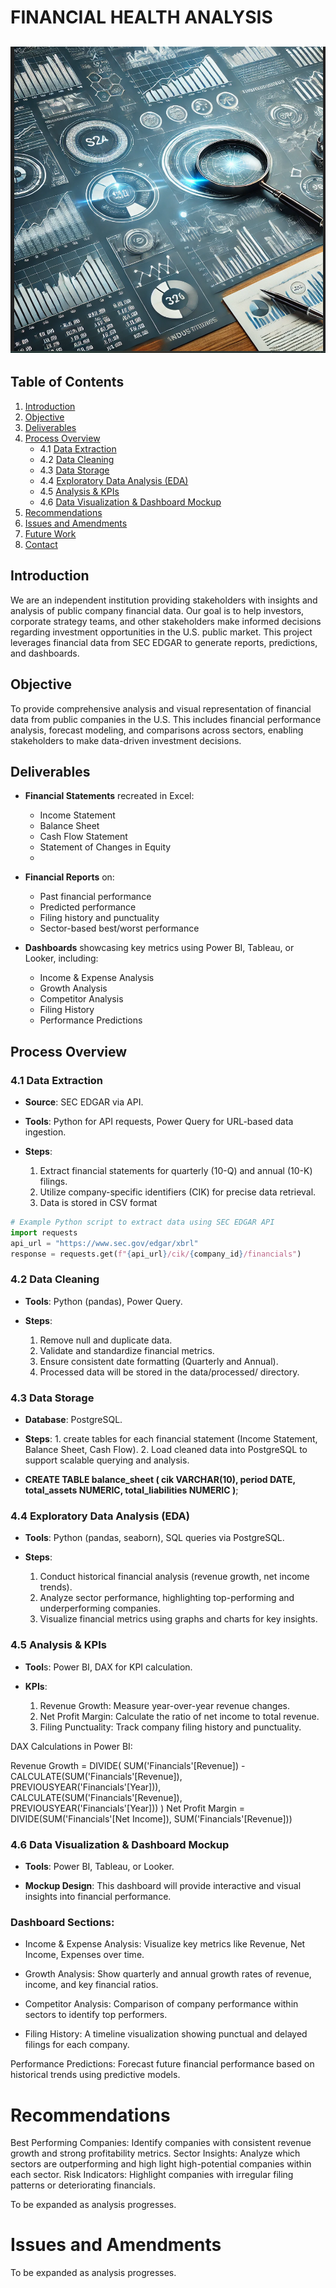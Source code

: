 # FINANCIAL HEALTH ANALYSIS

![SEC DASH BOARD](Images/SEC2_Logo.png)
---

## Table of Contents
1. [Introduction](#introduction)
2. [Objective](#objective)
3. [Deliverables](#deliverables)
4. [Process Overview](#process-overview)
    - 4.1 [Data Extraction](#data-extraction)
    - 4.2 [Data Cleaning](#data-cleaning)
    - 4.3 [Data Storage](#data-storage)
    - 4.4 [Exploratory Data Analysis (EDA)](#exploratory-data-analysis-eda)
    - 4.5 [Analysis & KPIs](#analysis--kpis)
    - 4.6 [Data Visualization & Dashboard Mockup](#data-visualization--dashboard-mockup)
5. [Recommendations](#recommendations)
6. [Issues and Amendments](#issues-and-amendments)
7. [Future Work](#future-work)
8. [Contact](#contact)

## Introduction
We are an independent institution providing stakeholders with insights and analysis of public company financial data. Our goal is to help investors, corporate strategy teams, and other stakeholders make informed decisions regarding investment opportunities in the U.S. public market. This project leverages financial data from SEC EDGAR to generate reports, predictions, and dashboards.

## Objective
To provide comprehensive analysis and visual representation of financial data from public companies in the U.S. This includes financial performance analysis, forecast modeling, and comparisons across sectors, enabling stakeholders to make data-driven investment decisions.

## Deliverables

- **Financial Statements** recreated in Excel:
    - Income Statement
    - Balance Sheet
    - Cash Flow Statement
    - Statement of Changes in Equity
    - 
- **Financial Reports** on:
    - Past financial performance
    - Predicted performance
    - Filing history and punctuality
    - Sector-based best/worst performance
     
- **Dashboards** showcasing key metrics using Power BI, Tableau, or Looker, including:
    - Income & Expense Analysis
    - Growth Analysis
    - Competitor Analysis
    - Filing History
    - Performance Predictions

## Process Overview

### 4.1 Data Extraction
- **Source**: SEC EDGAR via API.
- **Tools**: Python for API requests, Power Query for URL-based data ingestion.
 
- **Steps**:
    1. Extract financial statements for quarterly (10-Q) and annual (10-K) filings.
    2. Utilize company-specific identifiers (CIK) for precise data retrieval.
    3. Data is stored in CSV format
       
```python
# Example Python script to extract data using SEC EDGAR API
import requests
api_url = "https://www.sec.gov/edgar/xbrl"
response = requests.get(f"{api_url}/cik/{company_id}/financials")
```

### 4.2 Data Cleaning
- **Tools**: Python (pandas), Power Query.
  
- **Steps**:
     1. Remove null and duplicate data.
     2. Validate and standardize financial metrics.
     3. Ensure consistent date formatting (Quarterly and Annual).
     4. Processed data will be stored in the data/processed/ directory.

### 4.3 Data Storage
- **Database**: PostgreSQL.
  
- **Steps**:
      1. create tables for each financial statement (Income Statement, Balance Sheet, Cash Flow).
      2. Load cleaned data into PostgreSQL to support scalable querying and analysis.

- **CREATE TABLE balance_sheet (
    cik VARCHAR(10),
    period DATE,
    total_assets NUMERIC,
    total_liabilities NUMERIC
)**;

### 4.4 Exploratory Data Analysis (EDA)
- **Tools**: Python (pandas, seaborn), SQL queries via PostgreSQL.
  
- **Steps**:
    1. Conduct historical financial analysis (revenue growth, net income trends).
    2. Analyze sector performance, highlighting top-performing and underperforming companies.
    3. Visualize financial metrics using graphs and charts for key insights.

### 4.5 Analysis & KPIs
- **Tool**s: Power BI, DAX for KPI calculation.
  
- **KPIs**:
    1. Revenue Growth: Measure year-over-year revenue changes.
    2. Net Profit Margin: Calculate the ratio of net income to total revenue.
    3. Filing Punctuality: Track company filing history and punctuality.

DAX Calculations in Power BI:

Revenue Growth = 
DIVIDE(
  SUM('Financials'[Revenue]) - CALCULATE(SUM('Financials'[Revenue]), PREVIOUSYEAR('Financials'[Year])),
  CALCULATE(SUM('Financials'[Revenue]), PREVIOUSYEAR('Financials'[Year]))
)
Net Profit Margin = 
DIVIDE(SUM('Financials'[Net Income]), SUM('Financials'[Revenue]))

### 4.6 Data Visualization & Dashboard Mockup
- **Tools**: Power BI, Tableau, or Looker.
  
- **Mockup Design**: This dashboard will provide interactive and visual insights into financial performance.

### Dashboard Sections:
- Income & Expense Analysis:
  Visualize key metrics like Revenue, Net Income, Expenses over time.
        
- Growth Analysis:
  Show quarterly and annual growth rates of revenue, income, and key financial ratios.
        
- Competitor Analysis:
  Comparison of company performance within sectors to identify top performers.
        
- Filing History:
  A timeline visualization showing punctual and delayed filings for each company.
        
Performance Predictions:
Forecast future financial performance based on historical trends using predictive models.


# Recommendations

Best Performing Companies: Identify companies with consistent revenue growth and strong profitability metrics.
Sector Insights: Analyze which sectors are outperforming and high
light high-potential companies within each sector.
Risk Indicators: Highlight companies with irregular filing patterns or deteriorating financials.
    
To be expanded as analysis progresses.


# Issues and Amendments
To be expanded as analysis progresses.

